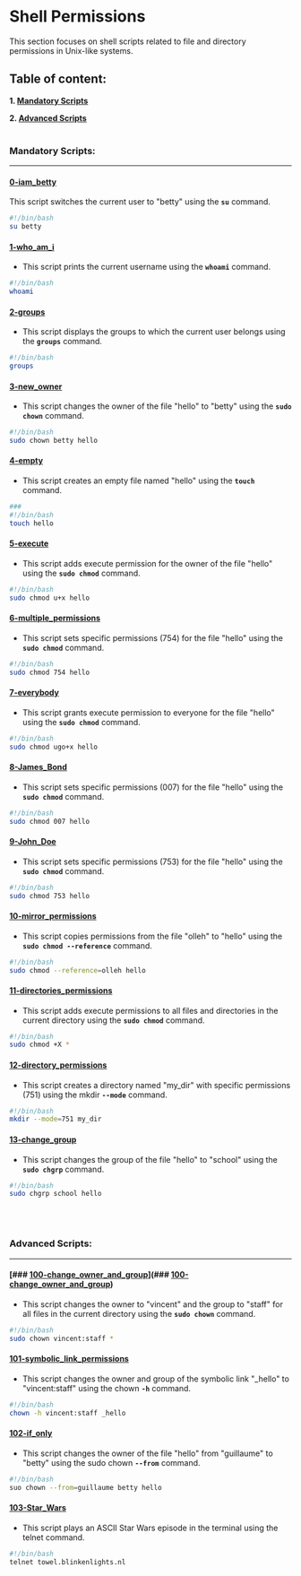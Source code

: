 # Shell Permissions

This section focuses on shell scripts related to file and directory permissions in Unix-like systems.

## Table of content:

**1. [Mandatory Scripts](#Mandatory-Scripts)**

**2. [Advanced Scripts](#Advanced-Scripts)**
<br>
<br>

### Mandatory Scripts:

<hr>

#### [0-iam_betty](0-iam_betty)

This script switches the current user to "betty" using the **`su`** command.

```bash
#!/bin/bash
su betty
```

#### [1-who_am_i](1-who_am_i)

- This script prints the current username using the **`whoami`** command.

```bash
#!/bin/bash
whoami
```

#### [2-groups](2-groups)

- This script displays the groups to which the current user belongs using the **`groups`** command.

```bash
#!/bin/bash
groups
```

#### [3-new_owner](3-new_owner)

- This script changes the owner of the file "hello" to "betty" using the **`sudo chown`** command.

```bash
#!/bin/bash
sudo chown betty hello
```

#### [4-empty](4-empty)

- This script creates an empty file named "hello" using the **`touch`** command.

```bash
###
#!/bin/bash
touch hello
```

#### [5-execute](5-execute)

- This script adds execute permission for the owner of the file "hello" using the **`sudo chmod`** command.

```bash
#!/bin/bash
sudo chmod u+x hello
```

#### [6-multiple_permissions](6-multiple_permissions)

- This script sets specific permissions (754) for the file "hello" using the **`sudo chmod`** command.

```bash
#!/bin/bash
sudo chmod 754 hello
```

#### [7-everybody](7-everybody)

- This script grants execute permission to everyone for the file "hello" using the **`sudo chmod`** command.

```bash
#!/bin/bash
sudo chmod ugo+x hello
```

#### [8-James_Bond](8-James_Bond)

- This script sets specific permissions (007) for the file "hello" using the **`sudo chmod`** command.

```bash
#!/bin/bash
sudo chmod 007 hello
```

#### [9-John_Doe](9-John_Doe)

- This script sets specific permissions (753) for the file "hello" using the **`sudo chmod`** command.

```bash
#!/bin/bash
sudo chmod 753 hello
```

#### [10-mirror_permissions](10-mirror_permissions)

- This script copies permissions from the file "olleh" to "hello" using the **`sudo chmod --reference`** command.

```bash
#!/bin/bash
sudo chmod --reference=olleh hello
```

#### [11-directories_permissions](11-directories_permissions)

- This script adds execute permissions to all files and directories in the current directory using the **`sudo chmod`** command.

```bash
#!/bin/bash
sudo chmod +X *
```

#### [12-directory_permissions](12-directory_permissions)

- This script creates a directory named "my_dir" with specific permissions (751) using the mkdir **`--mode`** command.

```bash
#!/bin/bash
mkdir --mode=751 my_dir
```

#### [13-change_group](13-change_group)

- This script changes the group of the file "hello" to "school" using the **`sudo chgrp`** command.

```bash
#!/bin/bash
sudo chgrp school hello
```

<br>
<br>

### Advanced Scripts:

<hr>

#### [### [100-change_owner_and_group](#100-change_owner_and_group)](### [100-change_owner_and_group](#100-change_owner_and_group))

- This script changes the owner to "vincent" and the group to "staff" for all files in the current directory using the **`sudo chown`** command.

```bash
#!/bin/bash
sudo chown vincent:staff *
```

#### [101-symbolic_link_permissions](101-symbolic_link_permissions)

- This script changes the owner and group of the symbolic link "\_hello" to "vincent:staff" using the chown **`-h`** command.

```bash
#!/bin/bash
chown -h vincent:staff _hello
```

#### [102-if_only](102-if_only)

- This script changes the owner of the file "hello" from "guillaume" to "betty" using the sudo chown **`--from`** command.

```bash
#!/bin/bash
suo chown --from=guillaume betty hello
```

#### [103-Star_Wars](103-Star_Wars)

- This script plays an ASCII Star Wars episode in the terminal using the telnet command.

```bash
#!/bin/bash
telnet towel.blinkenlights.nl
```
